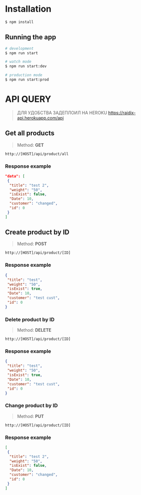 # Installation

```bash
$ npm install
```

## Running the app

```bash
# development
$ npm run start

# watch mode
$ npm run start:dev

# production mode
$ npm run start:prod
```

# API QUERY
> ДЛЯ УДОБСТВА ЗАДЕПЛОИЛ НА HEROKU
https://raidix-api.herokuapp.com/api
## Get all products
> Method: **GET** 
```
http://[HOST]/api/product/all
```
### Response example
```json
"data": [
 {
  "title": "test 2",
  "weight": "50",
  "isExist": false,
  "Date": 10,
  "customer": "changed",
  "id": 0
 }
]
```

## Create product by ID
> Method: **POST** 
```
http://[HOST]/api/product/[ID]
```
### Response example
```json
{
 "title": "test",
 "weight": "50",
 "isExist": true,
 "Date": 10,
 "customer": "test cust",
 "id": 0
}
```

### Delete product by ID
> Method: **DELETE** 
```
http://[HOST]/api/product/[ID]
```
### Response example
```json
{
 "title": "test",
 "weight": "50",
 "isExist": true,
 "Date": 10,
 "customer": "test cust",
 "id": 0
}
```

### Change product by ID
> Method: **PUT** 
```
http://[HOST]/api/product/[ID]
```
### Response example
```json
[
 {
  "title": "test 2",
  "weight": "50",
  "isExist": false,
  "Date": 10,
  "customer": "changed",
  "id": 0
 }
]
```


